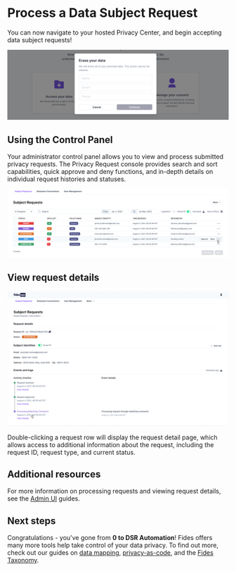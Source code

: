 # Process a Data Subject Request

You can now navigate to your hosted Privacy Center, and begin accepting data subject requests!

![Privacy Center](../../../public/assets/img/dsr_quickstart/delete-your-data.png)

## Using the Control Panel

Your administrator control panel allows you to view and process submitted privacy requests. The Privacy Request console provides search and sort capabilities, quick approve and deny functions, and in-depth details on individual request histories and statuses.

![Privacy Request Panel](../../../public/assets/img/dsr_quickstart/sr_overview.png)

## View request details

![Privacy Request Details](../../../public/assets/img/dsr_quickstart/subject_request_details.png)

Double-clicking a request row will display the request detail page, which allows access to additional information about the request, including the request ID, request type, and current status.

## Additional resources
For more information on processing requests and viewing request details, see the [Admin UI](../ui/privacy_requests.md) guides.

## Next steps
Congratulations - you've gone from **0 to DSR Automation**! Fides offers many more tools help take control of your data privacy. To find out more, check out our guides on [data mapping](../guides/generate_datamaps.md), [privacy-as-code](../cicd.md), and the [Fides Taxonomy](https://ethyca.github.io/fideslang/).